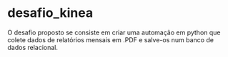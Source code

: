 # desafio_kinea
O desafio proposto se consiste em criar uma automação em python que colete dados de relatórios mensais em .PDF e salve-os num banco de dados relacional.
